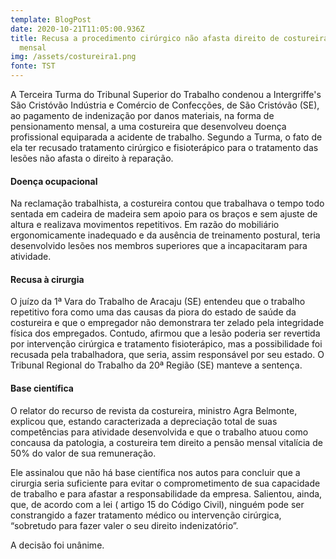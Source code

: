 ```yaml
---
template: BlogPost
date: 2020-10-21T11:05:00.936Z
title: Recusa a procedimento cirúrgico não afasta direito de costureira a pensão
  mensal
img: /assets/costureira1.png
fonte: TST
---
```

A Terceira Turma do Tribunal Superior do Trabalho condenou a Intergriffe's São Cristóvão Indústria e Comércio de Confecções, de São Cristóvão (SE), ao pagamento de indenização por danos materiais, na forma de pensionamento mensal, a uma costureira que desenvolveu doença profissional equiparada a acidente de trabalho. Segundo a Turma, o fato de ela ter recusado tratamento cirúrgico e fisioterápico para o tratamento das lesões não afasta o direito à reparação.

#### Doença ocupacional

Na reclamação trabalhista, a costureira contou que trabalhava o tempo todo sentada em cadeira de madeira sem apoio para os braços e sem ajuste de altura e realizava movimentos repetitivos. Em razão do mobiliário ergonomicamente inadequado e da ausência de treinamento postural, teria desenvolvido lesões nos membros superiores que a incapacitaram para atividade.

#### Recusa à cirurgia

O juízo da 1ª Vara do Trabalho de Aracaju (SE) entendeu que o trabalho repetitivo fora como uma das causas da piora do estado de saúde da costureira e que o empregador não demonstrara ter zelado pela integridade física dos empregados. Contudo, afirmou que a lesão poderia ser revertida por intervenção cirúrgica e tratamento fisioterápico, mas a possibilidade foi recusada pela trabalhadora, que seria, assim responsável por seu estado. O Tribunal Regional do Trabalho da 20ª Região (SE) manteve a sentença.

#### Base científica

O relator do recurso de revista da costureira, ministro Agra Belmonte, explicou que, estando caracterizada a depreciação total de suas competências para atividade desenvolvida e que o trabalho atuou como concausa da patologia, a costureira tem direito a pensão mensal vitalícia de 50% do valor de sua remuneração.

Ele assinalou que não há base científica nos autos para concluir que a cirurgia seria suficiente para evitar o comprometimento de sua capacidade de trabalho e para afastar a responsabilidade da empresa. Salientou, ainda, que, de acordo com a lei ( artigo 15 do Código Civil), ninguém pode ser constrangido a fazer tratamento médico ou intervenção cirúrgica, “sobretudo para fazer valer o seu direito indenizatório”.

A decisão foi unânime.